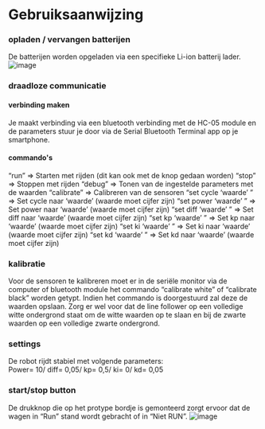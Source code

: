 # Gebruiksaanwijzing

### opladen / vervangen batterijen
De batterijen worden opgeladen via een specifieke Li-ion batterij lader.
 ![image](https://github.com/xandero1/Linefollower/assets/116888860/4597830a-943f-47fc-936d-200a9baeeb70)

### draadloze communicatie
#### verbinding maken
Je maakt verbinding via een bluetooth verbinding met de HC-05 module en de parameters stuur je door via de Serial Bluetooth Terminal app op je smartphone.

#### commando's
“run” => Starten met rijden (dit kan ook met de knop gedaan worden)
“stop” => Stoppen met rijden
“debug” => Tonen van de ingestelde parameters met de waarden
“calibrate” => Calibreren van de sensoren
“set cycle ‘waarde’ ” => Set cycle naar ‘waarde’ (waarde moet cijfer zijn)
“set power ‘waarde’ ” => Set power naar ‘waarde’ (waarde moet cijfer zijn)
“set diff ‘waarde’ ” => Set diff naar ‘waarde’ (waarde moet cijfer zijn)
“set kp ‘waarde’ ” => Set kp naar ‘waarde’ (waarde moet cijfer zijn)
“set ki ‘waarde’ ” => Set ki naar ‘waarde’ (waarde moet cijfer zijn)
“set kd ‘waarde’ ” => Set kd naar ‘waarde’ (waarde moet cijfer zijn)

### kalibratie
Voor de sensoren te kalibreren moet er in de seriële monitor via de computer of bluetooth module het commando “calibrate white” of “calibrate black” worden getypt. Indien het commando is doorgestuurd zal deze de waarden opslaan. Zorg er wel voor dat de line follower op een volledige witte ondergrond staat om de witte waarden op te slaan en bij de zwarte waarden op een volledige zwarte ondergrond.  

### settings
De robot rijdt stabiel met volgende parameters:  
Power= 10/ diff= 0,05/ kp= 0,5/ ki= 0/ kd= 0,05
### start/stop button
De drukknop die op het protype bordje is gemonteerd zorgt ervoor dat de wagen in “Run” stand wordt gebracht of in “Niet RUN”.
![image](https://github.com/xandero1/Linefollower/assets/116888860/45cda037-c98b-4b76-b3f8-816bd06362bf)

